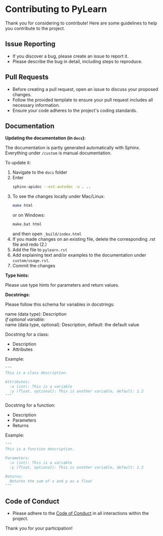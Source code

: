 # Contributing to PyLearn

Thank you for considering to contribute! Here are some guidelines to help you contribute to the project.

## Issue Reporting

- If you discover a bug, please create an issue to report it.
- Please describe the bug in detail, including steps to reproduce.

## Pull Requests

- Before creating a pull request, open an issue to discuss your proposed changes.
- Follow the provided template to ensure your pull request includes all necessary information.
- Ensure your code adheres to the project's coding standards.

## Documentation

**Updating the documentation (in `docs`):**

The documentation is partly generated automatically with Sphinx.
Everything under `/custom` is manual documentation.

To update it:

1. Navigate to the `docs` folder
2. Enter
   ```sh
   sphinx-apidoc --ext-autodoc -o . ..
   ```
3. To see the changes locally under Mac/Linux:
   ```sh
   make html
   ```
   or on Windows:
   ```sh
   make.bat html
   ```
   and then open `_build/index.html`
4. If you made changes on an existing file, delete the corresponding .rst file and redo (2.)
5. Add the file to `pylearn.rst`
6. Add explaining text and/or examples to the documentation under `custom/usage.rst`.
7. Commit the changes

**Type hints:**

Please use type hints for parameters and return values.

**Docstrings:**

Please follow this schema for variables in docstrings:

name (data type): Description
<br />
*if optional variable:*
<br />
name (data type, optional): Description, default: the default value

Docstring for a class:
- Description
- Attributes

Example:

```python
"""
This is a class description.

Attributes:
  :x (int): This is a variable
  :y (float, optional): This is another variable, default: 1.2
"""
```

Docstring for a function:
- Description
- Parameters
- Returns

Example:

```python
"""
This is a function description.

Parameters:
  :x (int): This is a variable
  :y (float, optional): This is another variable, default: 1.2

Returns:
  Returns the sum of x and y as a float
"""
```

## Code of Conduct

- Please adhere to the [Code of Conduct](CODE_OF_CONDUCT.md) in all interactions within the project.

Thank you for your participation!
